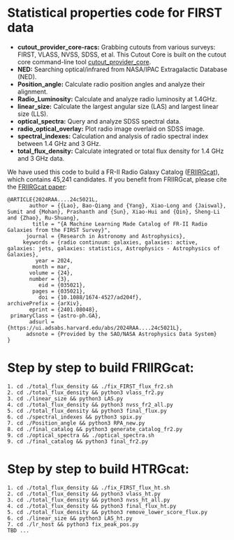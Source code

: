 # Statistical properties code for FIRST data
- **cutout_provider_core-racs:** Grabbing cutouts from various surveys: FIRST, VLASS, NVSS, SDSS, et al. This Cutout Core is built on the cutout core command-line tool [cutout_provider_core](https://ws.cadc-ccda.hia-iha.nrc-cnrc.gc.ca/files/vault/cirada/data/cutout_provider_core-racs.zip).
- **NED:** Searching optical/infrared from NASA/IPAC Extragalactic Database (NED).
- **Position_angle:** Calculate radio position angles and analyze their alignment.
- **Radio_Luminosity:** Calculate and analyze radio luminosity at 1.4GHz.
- **linear_size:** Calculate the largest angular size (LAS) and largest linear size (LLS).
- **optical_spectra:** Query and analyze SDSS spectral data.
- **radio_optical_overlay:** Plot radio image overlaid on SDSS image.
- **spectral_indexes:** Calculation and analysis of radio spectral index between 1.4 GHz and 3 GHz.
- **total_flux_density:** Calculate integrated or total flux density for 1.4 GHz and 3 GHz data.

We have used this code to build a FR-II Radio Galaxy Catalog ([FRIIRGcat](https://drive.google.com/file/d/19m_ma-2fFIWVZ8WJphXxr5W_HXkyIAeX/view?usp=drive_link)), which contains 45,241 candidates. If you benefit from FRIIRGcat, please cite the [FRIIRGcat paper](https://ui.adsabs.harvard.edu/abs/2024arXiv240108048L/abstract):
```
@ARTICLE{2024RAA....24c5021L,
       author = {{Lao}, Bao-Qiang and {Yang}, Xiao-Long and {Jaiswal}, Sumit and {Mohan}, Prashanth and {Sun}, Xiao-Hui and {Qin}, Sheng-Li and {Zhao}, Ru-Shuang},
        title = "{A Machine Learning Made Catalog of FR-II Radio Galaxies from the FIRST Survey}",
      journal = {Research in Astronomy and Astrophysics},
     keywords = {radio continuum: galaxies, galaxies: active, galaxies: jets, galaxies: statistics, Astrophysics - Astrophysics of Galaxies},
         year = 2024,
        month = mar,
       volume = {24},
       number = {3},
          eid = {035021},
        pages = {035021},
          doi = {10.1088/1674-4527/ad204f},
archivePrefix = {arXiv},
       eprint = {2401.08048},
 primaryClass = {astro-ph.GA},
       adsurl = {https://ui.adsabs.harvard.edu/abs/2024RAA....24c5021L},
      adsnote = {Provided by the SAO/NASA Astrophysics Data System}
}
```

# Step by step to build FRIIRGcat:
```
1. cd ./total_flux_density && ./fix_FIRST_flux_fr2.sh
2. cd ./total_flux_density && python3 vlass_fr2.py
3. cd ./linear_size && python3 LAS.py
4. cd ./total_flux_density && python3 nvss_fr2_all.py
5. cd ./total_flux_density && python3 final_flux.py
6. cd ./spectral_indexes && python3 spix.py
7. cd ./Position_angle && python3 RPA_new.py
8. cd ./final_catalog && python3 generate_catalog_fr2.py
9. cd ./optical_spectra && ./optical_spectra.sh
9. cd ./final_catalog && python3 final_fr2.py
```


# Step by step to build HTRGcat:
```
1. cd ./total_flux_density && ./fix_FIRST_flux_ht.sh
2. cd ./total_flux_density && python3 vlass_ht.py
3. cd ./total_flux_density && python3 nvss_ht_all.py
4. cd ./total_flux_density && python3 final_flux_ht.py
5. cd ./total_flux_density && python3 remove_lower_score_flux.py
6. cd ./linear_size && python3 LAS_ht.py
7. cd ./lr_host && python3 fix_peak_pos.py
TBD ...
```

